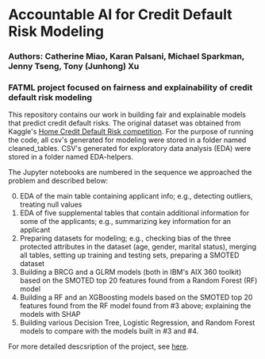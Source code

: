 # Accountable AI for Credit Default Risk Modeling
### Authors: Catherine Miao, Karan Palsani, Michael Sparkman, Jenny Tseng, Tony (Junhong) Xu
### FATML project focused on fairness and explainability of credit default risk modeling

This repository contains our work in building fair and explainable models that predict credit default risks. The original dataset was obtained from Kaggle's [Home Credit Default Risk competition](https://www.kaggle.com/c/home-credit-default-risk/overview). For the purpose of running the code, all csv's generated for modeling were stored in a folder named cleaned_tables. CSV's generated for exploratory data analysis (EDA) were stored in a folder named EDA-helpers.

The Jupyter notebooks are numbered in the sequence we approached the problem and described below:

0. EDA of the main table containing applicant info; e.g., detecting outliers, treating null values
1. EDA of five supplemental tables that contain additional information for some of the applicants; e.g., summarizing key information for an applicant
2. Preparing datasets for modeling; e.g., checking bias of the three protected attributes in the dataset (age, gender, marital status), merging all tables, setting up training and testing sets, preparing a SMOTED dataset
3. Building a BRCG and a GLRM models (both in IBM's AIX 360 toolkit) based on the SMOTED top 20 features found from a Random Forest (RF) model
4. Building a RF and an XGBoosting models based on the SMOTED top 20 features found from the RF model found from #3 above; explaining the models with SHAP
5. Building various Decision Tree, Logistic Regression, and Random Forest models to compare with the models built in #3 and #4.

For more detailed descsription of the project, see [here](https://medium.com/@tonyxu_71807/ensuring-fairness-and-explainability-in-credit-default-risk-modeling-shap-ibm-tool-kit-aix-360-bfc519c191bf?).

